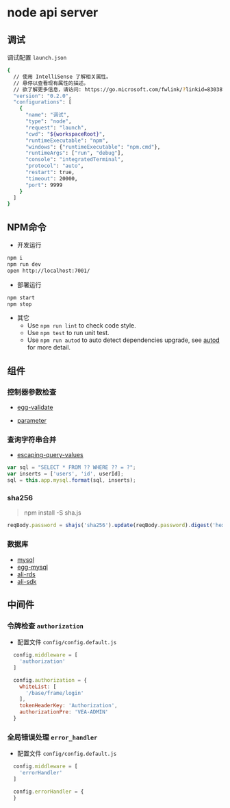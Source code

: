 # node api server

## 调试

调试配置 `launch.json`

```bash
{
  // 使用 IntelliSense 了解相关属性。
  // 悬停以查看现有属性的描述。
  // 欲了解更多信息，请访问: https://go.microsoft.com/fwlink/?linkid=830387
  "version": "0.2.0",
  "configurations": [
    {
      "name": "调试",
      "type": "node",
      "request": "launch",
      "cwd": "${workspaceRoot}",
      "runtimeExecutable": "npm",
      "windows": {"runtimeExecutable": "npm.cmd"},
      "runtimeArgs": ["run", "debug"],
      "console": "integratedTerminal",
      "protocol": "auto",
      "restart": true,
      "timeout": 20000,
      "port": 9999
    }
  ]
}
```

## NPM命令

- 开发运行

```bash
npm i
npm run dev
open http://localhost:7001/
```

- 部署运行

```bash
npm start
npm stop
```

- 其它
  - Use `npm run lint` to check code style.
  - Use `npm test` to run unit test.
  - Use `npm run autod` to auto detect dependencies upgrade, see [autod](https://www.npmjs.com/package/autod) for more detail.

## 组件

### 控制器参数检查

- [egg-validate](https://github.com/eggjs/egg-validate)

- [parameter](https://github.com/node-modules/parameter)

### 查询字符串合并

- [escaping-query-values](https://github.com/felixge/node-mysql#escaping-query-values)

```js
var sql = "SELECT * FROM ?? WHERE ?? = ?";
var inserts = ['users', 'id', userId];
sql = this.app.mysql.format(sql, inserts);
```

### sha256

> npm install -S sha.js

```js
reqBody.password = shajs('sha256').update(reqBody.password).digest('hex')
```

### 数据库

- [mysql](https://github.com/mysqljs/mysql#readme)
- [egg-mysql](https://github.com/eggjs/egg-mysql)
- [ali-rds](https://github.com/ali-sdk/ali-rds)
- [ali-sdk](https://github.com/ali-sdk/ali-sdk)

## 中间件

### 令牌检查 `authorization`

- 配置文件 `config/config.default.js`

```js
  config.middleware = [
    'authorization'
  ]

  config.authorization = {
    whiteList: [
      '/base/frame/login'
    ],
    tokenHeaderKey: 'Authorization',
    authorizationPre: 'VEA-ADMIN'
  }
```

### 全局错误处理 `error_handler`

- 配置文件 `config/config.default.js`

```js
  config.middleware = [
    'errorHandler'
  ]

  config.errorHandler = {
  }
```
